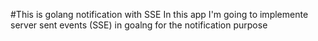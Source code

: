 #This is golang notification with SSE
In this app I'm going to implemente server sent events (SSE) in goalng for the notification purpose